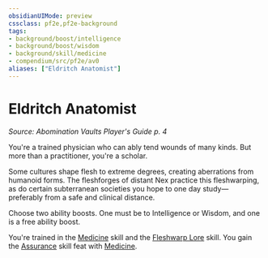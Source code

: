 ```yaml
---
obsidianUIMode: preview
cssclass: pf2e,pf2e-background
tags:
- background/boost/intelligence
- background/boost/wisdom
- background/skill/medicine
- compendium/src/pf2e/av0
aliases: ["Eldritch Anatomist"]
---
```

# Eldritch Anatomist
*Source: Abomination Vaults Player's Guide p. 4*  

You're a trained physician who can ably tend wounds of many kinds. But more than a practitioner, you're a scholar.

Some cultures shape flesh to extreme degrees, creating aberrations from humanoid forms. The fleshforges of distant Nex practice this fleshwarping, as do certain subterranean societies you hope to one day study— preferably from a safe and clinical distance.

Choose two ability boosts. One must be to Intelligence or Wisdom, and one is a free ability boost.

You're trained in the [Medicine](skills.md#Medicine) skill and the [Fleshwarp Lore](skills.md#Lore) skill. You gain the [Assurance](assurance.md) skill feat with [Medicine](skills.md#Medicine).